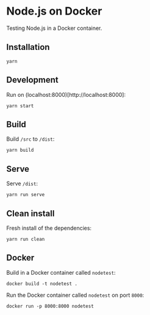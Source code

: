 # Node.js on Docker

Testing Node.js in a Docker container.

## Installation

```
yarn
```

## Development

Run on (localhost:8000)[http://localhost:8000]:

```
yarn start
```

## Build

Build `/src` to `/dist`:

```
yarn build
```

## Serve

Serve `/dist`:

```
yarn run serve
```

## Clean install

Fresh install of the dependencies:

```
yarn run clean
```

## Docker

Build in a Docker container called `nodetest`:

```
docker build -t nodetest .
```

Run the Docker container called `nodetest` on port `8000`:

```
docker run -p 8000:8000 nodetest
```
